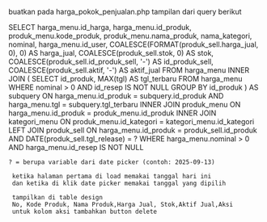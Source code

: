 buatkan pada harga_pokok_penjualan.php
tampilan dari query berikut

SELECT
	harga_menu.id_harga, 
	harga_menu.id_produk, 
	produk_menu.kode_produk, 
	produk_menu.nama_produk, 
  nama_kategori, 
	nominal,
	harga_menu.id_user,
	COALESCE(FORMAT(produk_sell.harga_jual, 0), 0) AS harga_jual,
	COALESCE(produk_sell.stok, 0) AS stok,
	COALESCE(produk_sell.id_produk_sell, '-') AS id_produk_sell,
	COALESCE(produk_sell.aktif, '-') AS aktif_jual
FROM
	harga_menu
INNER JOIN (
	SELECT id_produk, MAX(tgl) AS tgl_terbaru
	FROM harga_menu
	WHERE nominal > 0 AND id_resep IS NOT NULL
	GROUP BY id_produk
) AS subquery
	ON harga_menu.id_produk = subquery.id_produk 
	AND harga_menu.tgl = subquery.tgl_terbaru
INNER JOIN produk_menu
	ON harga_menu.id_produk = produk_menu.id_produk
INNER JOIN kategori_menu
	ON produk_menu.id_kategori = kategori_menu.id_kategori
LEFT JOIN produk_sell
	ON harga_menu.id_produk = produk_sell.id_produk
	AND DATE(produk_sell.tgl_release) = ?
WHERE 
	harga_menu.nominal > 0 
	AND harga_menu.id_resep IS NOT NULL

    ? = berupa variable dari date picker (contoh: 2025-09-13)
     
     ketika halaman pertama di load memakai tanggal hari ini
     dan ketika di klik date picker memakai tanggal yang dipilih

     tampilkan di table design
     No, Kode Produk, Nama Produk,Harga Jual, Stok,Aktif Jual,Aksi
     untuk kolom aksi tambahkan button delete